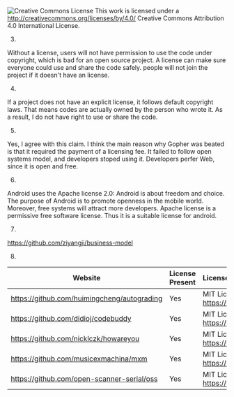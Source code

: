 ![Creative Commons License](https://i.creativecommons.org/l/by/4.0/88x31.png) This work is licensed under a http://creativecommons.org/licenses/by/4.0/ Creative Commons Attribution 4.0 International License.

3. 
  Without a license, users will not have permission to use the code under copyright, which is bad for an open source project. 
  A license can make sure everyone could use and share the code safely.
  people will not join the project if it doesn't have an license.
  
4.
  If a project does not have an explicit license, it follows default copyright laws. That means codes are actually owned by the person who wrote it. As a result, I do not have right to use or share the code.
  
5.
  Yes, I agree with this claim. I think the main reason why Gopher was beated is that it required the payment of a licensing fee. It failed to follow open systems model, and developers stoped using it. Developers perfer Web, since it is open and free. 

6.
  Android uses the Apache license 2.0:
  Android is about freedom and choice. The purpose of Android is to promote openness in the mobile world. Moreover, free systems will attract more developers. Apache license is a permissive free software license. Thus it is a suitable license for android.

7.
https://github.com/ziyangji/business-model


8.

Website | License Present | License
---------|:----------|:-------
https://github.com/huimingcheng/autograding | Yes | MIT License https://en.wikipedia.org/wiki/MIT_License
https://github.com/didioj/codebuddy | Yes | MIT License https://en.wikipedia.org/wiki/MIT_License
https://github.com/nicklczk/howareyou | Yes | MIT License https://en.wikipedia.org/wiki/MIT_License
https://github.com/musicexmachina/mxm | Yes | MIT License https://en.wikipedia.org/wiki/MIT_License
https://github.com/open-scanner-serial/oss | Yes | MIT License https://en.wikipedia.org/wiki/MIT_License
